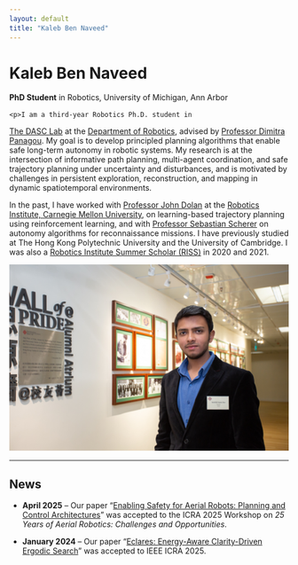 ```yaml
---
layout: default
title: "Kaleb Ben Naveed"
---
```


<div class="about-container">
  <div class="bio-text">
    <h1><strong>Kaleb</strong> Ben Naveed</h1>
    <p><strong>PhD Student</strong> in Robotics, University of Michigan, Ann Arbor</p>

    <p>I am a third-year Robotics Ph.D. student in
  <a href="https://dasc-lab.github.io/" target="_blank">The DASC Lab</a>
  at the
  <a href="https://robotics.umich.edu/" target="_blank">Department of Robotics</a>,
  advised by
  <a href="https://websites.umich.edu/~dpanagou/" target="_blank">Professor Dimitra Panagou</a>. My goal is to develop principled planning algorithms that enable safe long-term autonomy in robotic systems. My research is at the intersection of informative path planning, multi-agent coordination, and safe trajectory planning under uncertainty and disturbances, and is motivated by challenges in persistent exploration, reconstruction, and mapping in dynamic spatiotemporal environments. </p>

<p>
  In the past, I have worked with 
  <a href="https://www.ri.cmu.edu/ri-faculty/john-m-dolan/" target="_blank">Professor John Dolan</a>
  at the 
  <a href="https://www.ri.cmu.edu/" target="_blank">Robotics Institute, Carnegie Mellon University</a>,
  on learning-based trajectory planning using reinforcement learning, and with 
  <a href="https://www.ri.cmu.edu/ri-faculty/sebastian-scherer/" target="_blank">Professor Sebastian Scherer</a>
  on autonomy algorithms for reconnaissance missions. I have previously studied at The Hong Kong Polytechnic University and the University of Cambridge. I was also a 
  <a href="https://riss.ri.cmu.edu/" target="_blank">Robotics Institute Summer Scholar (RISS)</a> in 2020 and 2021.
</p>
  </div>

  <div class="bio-photo">
    <img src="/assets/profile2.jpg" alt="Kaleb Ben Naveed">
    <!-- <p class="caption">Kaleb, 2025</p> -->
  </div>
</div>

---

## News

- **April 2025** – Our paper “[Enabling Safety for Aerial Robots: Planning and Control Architectures](https://arxiv.org/abs/2504.08601)” was accepted to the ICRA 2025 Workshop on *25 Years of Aerial Robotics: Challenges and Opportunities*.

- **January 2024** – Our paper “[Eclares: Energy-Aware Clarity-Driven Ergodic Search](https://ieeexplore.ieee.org/abstract/document/10611286)” was accepted to IEEE ICRA 2025.

